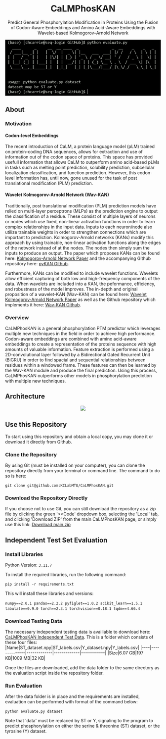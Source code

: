 <div align="center">
  
# CaLMPhosKAN

</div>


<p align="center">
  Predict General Phosphorylation Modification in Proteins Using the Fusion of Codon-Aware Embeddings and Amino Acid-Aware Embeddings with Wavelet-based Kolmogorov–Arnold Network
</p>

<p align="center">
<img src="images/example_run.png"/> 
</p>

## About

### Motivation

#### Codon-level Embeddings
The recent introduction of CaLM, a protein language model (pLM) trained on protein-coding DNA sequences, allows for extraction and use of information out of the codon space of proteins. This space has provided usefull information that allows CaLM to outperform amino acid-based pLMs in tasks such as melting point prediction, solubility prediction, subcellular localization classification, and function prediction. However, this codon-level information has, until now, gone unused for the task of post translational modification (PLM) prediction. 

#### Wavelet Kolmogorov-Arnold Network (Wav-KAN)
Traditionally, post translational modification (PLM) prediction models have relied on multi-layer perceptrons (MLPs) as the prediction engine to output the classification of a residue. These consist of multiple layers of neurons or nodes which use fixed, non-linear activation functions in order to learn complex relationships in the input data. Inputs to each neuron/node also utilize trainable weights in order to strengthen connections which are important to prediction. Kolmogorov-Arnold networks (KANs) modify this approach by using trainable, non-linear activation functions along the edges of the network instead of at the nodes. The nodes then simply sum the inputs to produce an output. The paper which proposes KANs can be found here: [Kolmogorov-Arnold Network Paper](https://arxiv.org/abs/2404.19756) and the accompanying Github repository here: [pyKAN Github](https://github.com/KindXiaoming/pykan).

Furthermore, KANs can be modified to include wavelet functions. Wavelets allow efficient capturing of both low and high-frequency components of the data. When wavelets are included into a KAN, the peformance, efficiency, and robustness of the model improves. The in-depth and original proposition of a wavelet-KAN (Wav-KAN) can be found here: [Wavelet Kolmogorov-Arnold Network Paper](https://arxiv.org/abs/2405.12832) as well as the Github repository which implements it here: [Wav-KAN Github](https://github.com/zavareh1/Wav-KAN).

### Overview
CaLMPhosKAN is a general phosphorylation PTM predictor which leverages multiple new techniques in the field in order to achieve high performance. Codon-aware embeddings are combined with amino acid-aware embeddings to create a representation of the proteins sequence with high amounts of valuable information. Feature extraction is performed using a 2D-convolutional layer followed by a Bidirectional Gated Recurrent Unit (BiGRU) in order to find spacial and sequential relationships between residues within a windowed frame. These features can then be learned by the Wav-KAN module and produce the final prediction. Using this process, CaLMPhosKAN outperforms other models in phosphorylation prediction with multiple new techniques.

## Architecture

<p align="center">
<img src="images/Calmphoskan_architecture.png"/> 
</p>

## Use this Repository
To start using this repository and obtain a local copy, you may clone it or download it directly from Github.

### Clone the Repository
By using Git (must be installed on your computer), you can clone the repository directly from your terminal or command line. The command to do so is here:

```shell
git clone git@github.com:KCLabMTU/CaLMPhosKAN.git
```

### Download the Repository Directly
If you choose not to use Git, you can still download the repository as a zip file by clicking the green '<>Code' dropdown box, selecting the 'Local' tab, and clicking 'Download ZIP' from the main CaLMPhosKAN page, or simply use this link: [Download main.zip](https://github.com/KCLabMTU/CaLMPhosKAN/archive/refs/heads/main.zip)

## Independent Test Set Evaluation
### Install Libraries

Python Version: `3.11.7`

To install the required libraries, run the following command:

```shell
pip install -r requirements.txt
```
This will install these libraries and versions:

<code>numpy==2.0.1
pandas==2.2.2
pyfiglet==1.0.2
scikit_learn==1.5.1
tabulate==0.9.0
torch==2.3.1
torchvision==0.18.1
tqdm==4.66.4</code>

### Download Testing Data
The necessary independent testing data is availiable to download here: [CaLMPhosKAN Independent Test Data](https://drive.google.com/drive/folders/16GBz_CJCvvUyhspVAw4Qi6upQRqGRciS?usp=drive_link). This is a folder which consists of these four files:
|Name|ST_dataset.npy|ST_labels.csv|Y_dataset.npy|Y_labels.csv|
|----|--------------|-------------|-------------|------------|
|Size|6.07 GB|197 KB|1009 MB|32 KB|

Once the files are downloaded, add the data folder to the same directory as the evaluation script inside the repository folder.

### Run Evaluation
After the data folder is in place and the requirements are installed, evaluation can be performed with format of the command below:
```shell
python evaluate.py dataset
```
Note that 'data' must be replaced by ST or Y, signaling to the program to predict phosphorylation on either the serine & threonine (ST) dataset, or the tyrosine (Y) dataset. 

